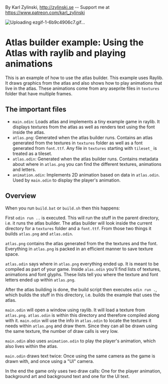 By Karl Zylinski, http://zylinski.se -- Support me at https://www.patreon.com/karl_zylinski

![Uploading ezgif-1-6b9c4906c7.gif…]()

# Atlas builder example: Using the Atlas with raylib and playing animations

This is an example of how to use the atlas builder. This example uses Raylib. It draws graphics from the atlas and also shows how to play animations that live in the atlas. These animations come from any aseprite files in `textures` folder that have multiple frames.

## The important files

- `main.odin`: Loads atlas and implements a tiny example game in raylib. It displays textures from the atlas as well as renders text using the font inside the atlas.
- `atlas.png`: Generated when the atlas builder runs. Contains an atlas generated from the textures in `textures` folder as well as a font generated from `font.ttf`. Any file in `textures` starting with `tileset_` is treated as a tileset.
- `atlas.odin`: Generated when the atlas builder runs. Contains metadata about where in `atlas.png` you can find the different textures, animations and letters.
- `animation.odin`: Implements 2D animation based on data in `atlas.odin`. Used by `main.odin` to display the player's animation.

## Overview

When you run `build.bat` or `build.sh` then this happens:

First `odin run ..` is executed. This will run the stuff in the parent directory, i.e. it runs the atlas builder. The atlas builder will look inside the current directory for a `textures` folder and a `font.ttf`. From those two things it builds `atlas.png` and `atlas.odin`.

`atlas.png` contains the atlas generated from the the textures and the font. Everything in `atlas.png` is packed in an efficient manner to save texture space.

`atlas.odin` says where in `atlas.png` everything ended up. It is meant to be compiled as part of your game. Inside `alas.odin` you'll find lists of textures, animations and font glyphs. These lists tell you where the texture and font letters ended up within `atlas.png`.

After the atlas building is done, the build script then executes `odin run .`, which builds the stuff in this directory, i.e. builds the example that uses the atlas.

`main.odin` will open a window using raylib. It will load a texture from `atlas.png`. `atlas.odin` is within this directory and therefore compiled along with it. `main.odin` will use the info in `atlas.odin` to locate the textures it needs within `atlas.png` and draw them. Since they can all be drawn using the same texture, the number of draw calls is very low.

`main.odin` also uses `animation.odin` to play the player's animation, which also lives within the atlas.

`main.odin` draws text twice: Once using the same camera as the game is drawn with, and once using a "UI" camera.

In the end the game only uses two draw calls: One for the player animation, background art and background text and one for the UI text.

